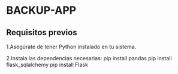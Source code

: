 # BACKUP-APP

## Requisitos previos

1.Asegúrate de tener Python instalado en tu sistema.

2.Instala las dependencias necesarias:
 pip install pandas
pip install flask_sqlalchemy
pip install Flask
